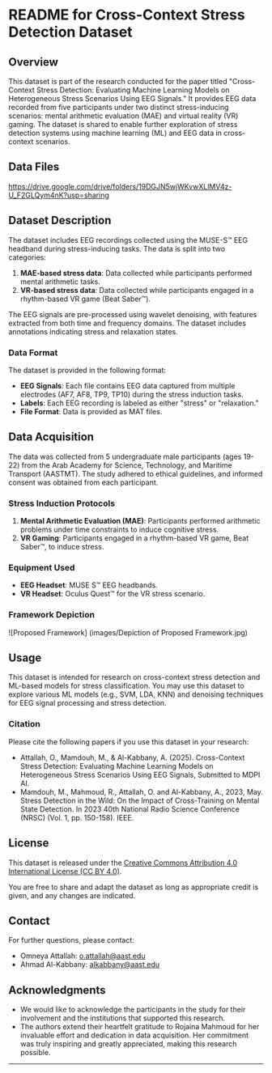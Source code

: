 # README for Cross-Context Stress Detection Dataset

## Overview

This dataset is part of the research conducted for the paper titled "Cross-Context Stress Detection: Evaluating Machine Learning Models on Heterogeneous Stress Scenarios Using EEG Signals." It provides EEG data recorded from five participants under two distinct stress-inducing scenarios: mental arithmetic evaluation (MAE) and virtual reality (VR) gaming. The dataset is shared to enable further exploration of stress detection systems using machine learning (ML) and EEG data in cross-context scenarios.

## Data Files
https://drive.google.com/drive/folders/19DGJN5wjWKvwXLlMV4z-U_F2GLQym4nK?usp=sharing

## Dataset Description

The dataset includes EEG recordings collected using the MUSE-S™ EEG headband during stress-inducing tasks. The data is split into two categories:
1. **MAE-based stress data**: Data collected while participants performed mental arithmetic tasks.
2. **VR-based stress data**: Data collected while participants engaged in a rhythm-based VR game (Beat Saber™).

The EEG signals are pre-processed using wavelet denoising, with features extracted from both time and frequency domains. The dataset includes annotations indicating stress and relaxation states.

### Data Format

The dataset is provided in the following format:

- **EEG Signals**: Each file contains EEG data captured from multiple electrodes (AF7, AF8, TP9, TP10) during the stress induction tasks.
- **Labels**: Each EEG recording is labeled as either "stress" or "relaxation."
- **File Format**: Data is provided as MAT files.
<!-- - **Feature Extraction**: Additional files containing derived features from time-frequency analysis (e.g., median frequency, power spectral moments, etc.). -->

<!-- ### Columns in EEG Data --> 

<!-- - **Timestamp**: The time at which each data point was recorded. --> 
<!-- - **Electrode Data**: Signal readings from each electrode (AF7, AF8, TP9, TP10). --> 
<!-- - **Labels**: Stress/relaxation labels for each signal segment. --> 

## Data Acquisition

The data was collected from 5 undergraduate male participants (ages 19-22) from the Arab Academy for Science, Technology, and Maritime Transport (AASTMT). The study adhered to ethical guidelines, and informed consent was obtained from each participant.

### Stress Induction Protocols
1. **Mental Arithmetic Evaluation (MAE)**: Participants performed arithmetic problems under time constraints to induce cognitive stress.
2. **VR Gaming**: Participants engaged in a rhythm-based VR game, Beat Saber™, to induce stress.

### Equipment Used
- **EEG Headset**: MUSE S™ EEG headbands.
- **VR Headset**: Oculus Quest™ for the VR stress scenario.

### Framework Depiction
![Proposed Framework] (images/Depiction of Proposed Framework.jpg)

## Usage

This dataset is intended for research on cross-context stress detection and ML-based models for stress classification. You may use this dataset to explore various ML models (e.g., SVM, LDA, KNN) and denoising techniques for EEG signal processing and stress detection.

### Citation

Please cite the following papers if you use this dataset in your research:

- Attallah, O., Mamdouh, M., & Al-Kabbany, A. (2025). Cross-Context Stress Detection: Evaluating Machine Learning Models on Heterogeneous Stress Scenarios Using EEG Signals, Submitted to MDPI AI.
- Mamdouh, M., Mahmoud, R., Attallah, O. and Al-Kabbany, A., 2023, May. Stress Detection in the Wild: On the Impact of Cross-Training on Mental State Detection. In 2023 40th National Radio Science Conference (NRSC) (Vol. 1, pp. 150-158). IEEE.

## License

This dataset is released under the [Creative Commons Attribution 4.0 International License (CC BY 4.0)](https://creativecommons.org/licenses/by/4.0/).

You are free to share and adapt the dataset as long as appropriate credit is given, and any changes are indicated.

## Contact

For further questions, please contact:
- Omneya Attallah: o.attallah@aast.edu
- Ahmad Al-Kabbany: alkabbany@aast.edu

## Acknowledgments

- We would like to acknowledge the participants in the study for their involvement and the institutions that supported this research.
- The authors extend their heartfelt gratitude to Rojaina Mahmoud for her invaluable effort and dedication in data acquisition. Her commitment was truly inspiring and greatly appreciated, making this research possible.

---
